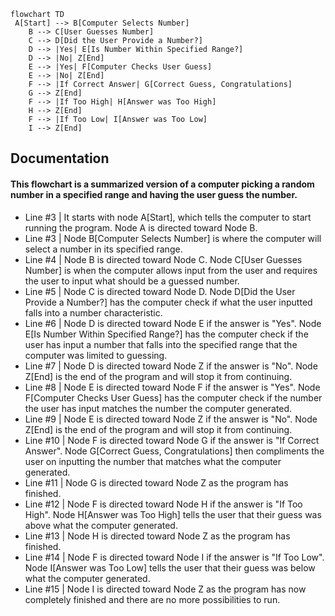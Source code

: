 ```mermaid
flowchart TD
 A[Start] --> B[Computer Selects Number]
    B --> C[User Guesses Number]
    C --> D[Did the User Provide a Number?]
    D --> |Yes| E[Is Number Within Specified Range?]
    D --> |No| Z[End]
    E --> |Yes| F[Computer Checks User Guess]
    E --> |No| Z[End]
    F --> |If Correct Answer| G[Correct Guess, Congratulations]
    G --> Z[End]
    F --> |If Too High| H[Answer was Too High]
    H --> Z[End]
    F --> |If Too Low| I[Answer was Too Low]
    I --> Z[End]

```
## Documentation 
#### This flowchart is a summarized version of a computer picking a random number in a specified range and having the user guess the number.

* Line #3 | It starts with node A[Start], which tells the computer to start running the program. Node A is directed toward Node B.
* Line #3 | Node B[Computer Selects Number] is where the computer will select a number in its specified range.
* Line #4 | Node B is directed toward Node C. Node C[User Guesses Number] is when the computer allows input from the user and requires the user to input what should be a guessed number.
* Line #5 | Node C is directed toward Node D. Node D[Did the User Provide a Number?] has the computer check if what the user inputted falls into a number characteristic.
* Line #6 | Node D is directed toward Node E if the answer is "Yes". Node E[Is Number Within Specified Range?] has the computer check if the user has input a number that falls into the specified range that the computer was limited to guessing.
* Line #7 | Node D is directed toward Node Z if the answer is "No". Node Z[End] is the end of the program and will stop it from continuing.
* Line #8 | Node E is directed toward Node F if the answer is "Yes". Node F[Computer Checks User Guess] has the computer check if the number the user has input matches the number the computer generated.
* Line #9 | Node E is directed toward Node Z if the answer is "No". Node Z[End] is the end of the program and will stop it from continuing.
* Line #10 | Node F is directed toward Node G if the answer is "If Correct Answer". Node G[Correct Guess, Congratulations] then compliments the user on inputting the number that matches what the computer generated.
* Line #11 | Node G is directed toward Node Z as the program has finished.
* Line #12 | Node F is directed toward Node H if the answer is "If Too High". Node H[Answer was Too High] tells the user that their guess was above what the computer generated.
* Line #13 | Node H is directed toward Node Z as the program has finished.
* Line #14 | Node F is directed toward Node I if the answer is "If Too Low". Node I[Answer was Too Low] tells the user that their guess was below what the computer generated.
* Line #15 | Node I is directed toward Node Z as the program has now completely finished and there are no more possibilities to run.
